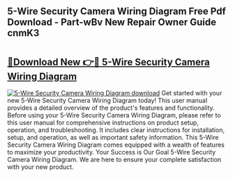 ## 5-Wire Security Camera Wiring Diagram Free Pdf Download - Part-wBv New Repair Owner Guide cnmK3

# <h2><a href="http://dfjh8pc.blite.top/?on=5-Wire+Security+Camera+Wiring+Diagram">🔗Download New 👉🔴 5-Wire Security Camera Wiring Diagram</a></h2>

[![5-Wire Security Camera Wiring Diagram download](https://i.imgur.com/lujVjoI.png)](http://dfjh8pc.blite.top/?on=5-Wire+Security+Camera+Wiring+Diagram)
Get started with your new 5-Wire Security Camera Wiring Diagram today! This user manual provides a detailed overview of the product's features and functionality. Before using your 5-Wire Security Camera Wiring Diagram, please refer to this user manual for comprehensive instructions on product setup, operation, and troubleshooting. It includes clear instructions for installation, setup, and operation, as well as important safety information. This 5-Wire Security Camera Wiring Diagram comes equipped with a wealth of features to maximize your productivity. Your Success is Our Goal 5-Wire Security Camera Wiring Diagram. We are here to ensure your complete satisfaction with your new product.
